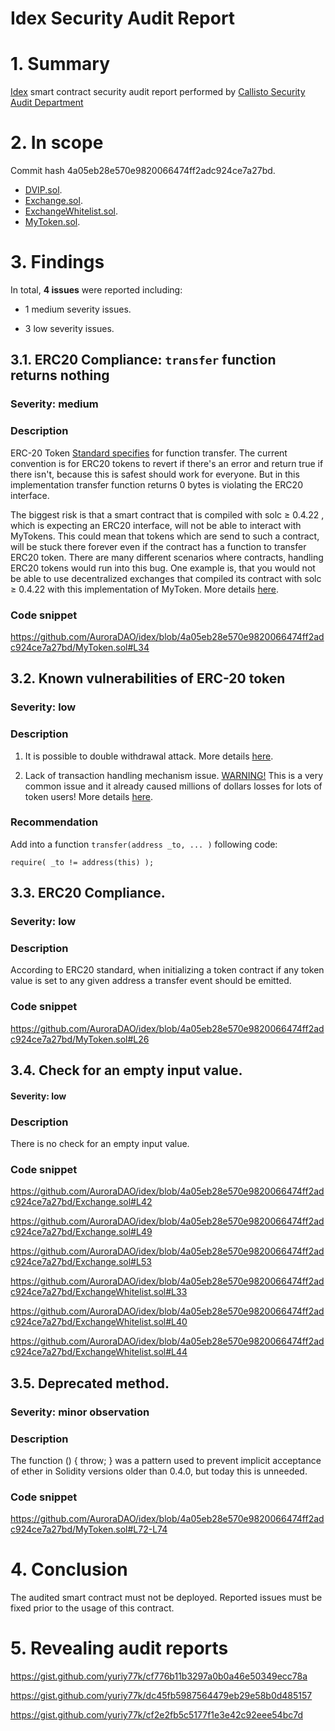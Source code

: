 # Idex Security Audit Report

# 1. Summary

[Idex](https://github.com/AuroraDAO/idex) smart contract security audit report performed by [Callisto Security Audit Department](https://github.com/EthereumCommonwealth/Auditing)

# 2. In scope

Сommit hash 4a05eb28e570e9820066474ff2adc924ce7a27bd.

- [DVIP.sol](https://github.com/AuroraDAO/idex/blob/master/DVIP.sol).
- [Exchange.sol](https://github.com/AuroraDAO/idex/blob/master/Exchange.sol).
- [ExchangeWhitelist.sol](https://github.com/AuroraDAO/idex/blob/master/ExchangeWhitelist.sol).
- [MyToken.sol](https://github.com/AuroraDAO/idex/blob/master/MyToken.sol).

# 3. Findings

In total, **4 issues** were reported including:

- 1 medium severity issues.

- 3 low severity issues.

## 3.1. ERC20 Compliance: `transfer` function returns nothing

### Severity: medium

### Description
ERC-20 Token [Standard specifies](https://eips.ethereum.org/EIPS/eip-20) for function transfer.
The current convention is for ERC20 tokens to revert if there's an error and return true if there isn't, because this is safest should work for everyone. 
But in this implementation transfer function returns 0 bytes is violating the ERC20 interface. 

The biggest risk is that a smart contract that is compiled with solc ≥ 0.4.22 , which is expecting an ERC20 interface, will not be able to interact with MyTokens. This could mean that tokens which are send to such a contract, will be stuck there forever even if the contract has a function to transfer ERC20 token. There are many different scenarios where contracts, handling ERC20 tokens would run into this bug. One example is, that you would not be able to use decentralized exchanges that compiled its contract with solc ≥ 0.4.22 with this implementation of MyToken.
More details [here](https://medium.com/coinmonks/missing-return-value-bug-at-least-130-tokens-affected-d67bf08521ca).

### Code snippet

https://github.com/AuroraDAO/idex/blob/4a05eb28e570e9820066474ff2adc924ce7a27bd/MyToken.sol#L34

## 3.2. Known vulnerabilities of ERC-20 token

### Severity: low

### Description

1. It is possible to double withdrawal attack. More details [here](https://docs.google.com/document/d/1YLPtQxZu1UAvO9cZ1O2RPXBbT0mooh4DYKjA_jp-RLM/edit).

2. Lack of transaction handling mechanism issue. [WARNING!](https://gist.github.com/Dexaran/ddb3e89fe64bf2e06ed15fbd5679bd20)  This is a very common issue and it already caused millions of dollars losses for lots of token users! More details [here](https://docs.google.com/document/d/1Feh5sP6oQL1-1NHi-X1dbgT3ch2WdhbXRevDN681Jv4/edit).

### Recommendation

Add into a function `transfer(address _to, ... )` following code:

```solidity
require( _to != address(this) );

```
## 3.3. ERC20 Compliance.

### Severity: low

### Description

According to ERC20 standard, when initializing a token contract if any token value is set to any given address a transfer event should be emitted.

### Code snippet

https://github.com/AuroraDAO/idex/blob/4a05eb28e570e9820066474ff2adc924ce7a27bd/MyToken.sol#L26

## 3.4. Check for an empty input value.

#### Severity: low

### Description

There is no check for an empty input value.

### Code snippet

https://github.com/AuroraDAO/idex/blob/4a05eb28e570e9820066474ff2adc924ce7a27bd/Exchange.sol#L42

https://github.com/AuroraDAO/idex/blob/4a05eb28e570e9820066474ff2adc924ce7a27bd/Exchange.sol#L49 

https://github.com/AuroraDAO/idex/blob/4a05eb28e570e9820066474ff2adc924ce7a27bd/Exchange.sol#L53

https://github.com/AuroraDAO/idex/blob/4a05eb28e570e9820066474ff2adc924ce7a27bd/ExchangeWhitelist.sol#L33

https://github.com/AuroraDAO/idex/blob/4a05eb28e570e9820066474ff2adc924ce7a27bd/ExchangeWhitelist.sol#L40

https://github.com/AuroraDAO/idex/blob/4a05eb28e570e9820066474ff2adc924ce7a27bd/ExchangeWhitelist.sol#L44

## 3.5. Deprecated method.

### Severity: minor observation

### Description

The function () { throw; } was a pattern used to prevent implicit acceptance of ether in Solidity versions older than 0.4.0, but today this is unneeded.

### Code snippet

https://github.com/AuroraDAO/idex/blob/4a05eb28e570e9820066474ff2adc924ce7a27bd/MyToken.sol#L72-L74

# 4. Conclusion

The audited smart contract must not be deployed. Reported issues must be fixed prior to the usage of this contract.

# 5. Revealing audit reports

https://gist.github.com/yuriy77k/cf776b11b3297a0b0a46e50349ecc78a

https://gist.github.com/yuriy77k/dc45fb5987564479eb29e58b0d485157

https://gist.github.com/yuriy77k/cf2e2fb5c5177f1e3e42c92eee54bc7d
